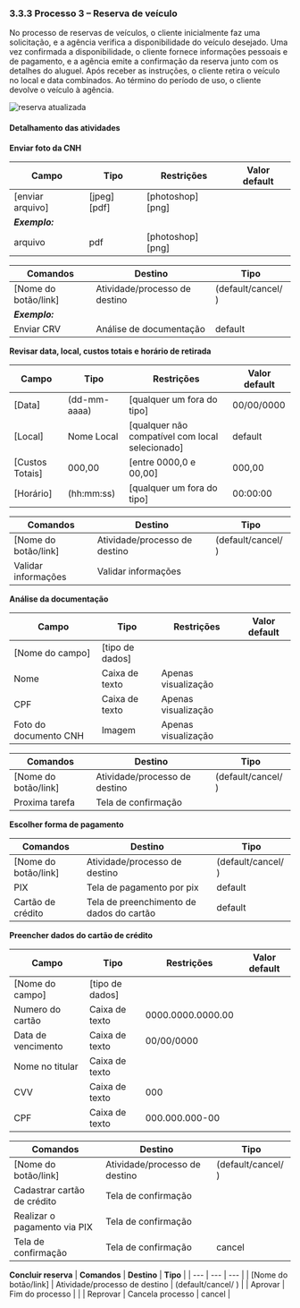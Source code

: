 ### 3.3.3 Processo 3 – Reserva de veículo

No processo de reservas de veículos, o cliente inicialmente faz uma solicitação, e a agência verifica a disponibilidade do veículo desejado. Uma vez confirmada a disponibilidade, o cliente fornece informações pessoais e de pagamento, e a agência emite a confirmação da reserva junto com os detalhes do aluguel. Após receber as instruções, o cliente retira o veículo no local e data combinados. Ao término do período de uso, o cliente devolve o veículo à agência.


![reserva atualizada](https://github.com/ICEI-PUC-Minas-PPLES-TI/plf-es-2024-1-ti2-1372100-grupo-1-wheelson/assets/135463549/aff83f06-1aea-4a52-a127-b5622b52f563)


#### Detalhamento das atividades

**Enviar foto da CNH**

| **Campo**             | **Tipo**         | **Restrições** | **Valor default** |
| ---                   | ---              | ---            | ---               |
| [enviar arquivo]      | [jpeg] [pdf]     |[photoshop][png]|                   |
| ***Exemplo:***        |                  |                |                   |
| arquivo               | pdf              |[photoshop][png]|                   |

| **Comandos**         |  **Destino**                   | **Tipo** |
| ---                  | ---                            | ---                 |
| [Nome do botão/link] | Atividade/processo de destino  | (default/cancel/  ) |
| ***Exemplo:***       |                                |                     |
| Enviar CRV           | Análise de documentação        | default             |

**Revisar data, local, custos totais e horário de retirada**

| **Campo**       | **Tipo**         | **Restrições**                                 | **Valor default** |
| ---             | ---              | ---                                            | ---               |
| [Data]          | (dd-mm-aaaa)     |[qualquer um fora do tipo]                      | 00/00/0000        |
| [Local]         | Nome Local       |[qualquer não compatível com local selecionado] | default           |
| [Custos Totais] | 000,00           |[entre 0000,0 e 00,00]                          | 000,00            |
| [Horário]       | (hh:mm:ss)       |[qualquer um fora do tipo]                      | 00:00:00          |

| **Comandos**         |  **Destino**                   | **Tipo**            |
| ---                  | ---                            | ---                 |
| [Nome do botão/link] | Atividade/processo de destino  | (default/cancel/  ) |
| Validar informações  | Validar informações            |                     |

**Análise da documentação**

| **Campo**                        | **Tipo**         | **Restrições**                    | **Valor default** |
| ---                              | ---              | ---                               | ---               |
| [Nome do campo]                  | [tipo de dados]  |                                   |                   |
|   Nome                           | Caixa de texto   | Apenas visualização               |                   |
|   CPF                            | Caixa de texto   | Apenas visualização               |                   |
|   Foto do documento CNH          | Imagem           | Apenas visualização               |                   |

| **Comandos**         |  **Destino**                   | **Tipo**            |
| ---                  | ---                            | ---                 |
| [Nome do botão/link] | Atividade/processo de destino  | (default/cancel/  ) |
| Proxima tarefa       | Tela de confirmação            |                     |

**Escolher forma de pagamento**

| **Comandos**         |  **Destino**                             | **Tipo**           |
| ---                  | ---                                      | ---                |
| [Nome do botão/link] | Atividade/processo de destino            | (default/cancel/  )|
| PIX                  | Tela de pagamento por pix                | default            |
| Cartão de crédito    | Tela de preenchimento de dados do cartão | default            |

**Preencher dados do cartão de crédito**

| **Campo**         | **Tipo**         | **Restrições**   | **Valor default** |
| ---               | ---              | ---              | ---               |
| [Nome do campo]   | [tipo de dados]  |                  |                   |
| Numero do cartão  | Caixa de texto   | 0000.0000.0000.00|                   |
| Data de vencimento| Caixa de texto   | 00/00/0000       |                   |
| Nome no titular   | Caixa de texto   |                  |                   |
| CVV               | Caixa de texto   | 000              |                   |
| CPF               | Caixa de texto   | 000.000.000-00   |                   |


| **Comandos**                |  **Destino**                   | **Tipo**            |
| ---                         | ---                            | ---                 |
| [Nome do botão/link]        | Atividade/processo de destino  | (default/cancel/  ) |
| Cadastrar cartão de crédito | Tela de confirmação            |                     |
| Realizar o pagamento via PIX| Tela de confirmação            |                     |
| Tela de confirmação         | Tela de confirmação            | cancel              |

**Concluir reserva**
| **Comandos**             |  **Destino**                   | **Tipo**            |
| ---                      | ---                            | ---                 |
| [Nome do botão/link]     | Atividade/processo de destino  | (default/cancel/  ) |
|         Aprovar          | Fim do processo                |                     |
|         Reprovar         | Cancela processo               | cancel              |

